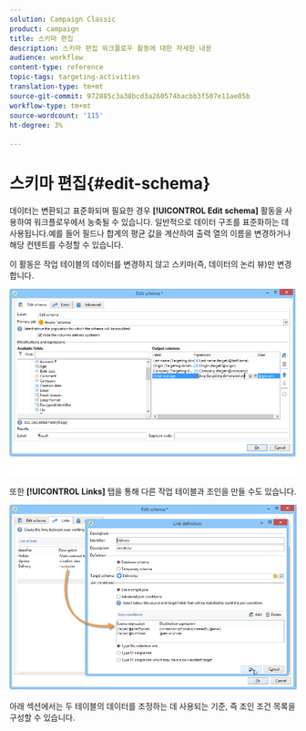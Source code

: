 ```yaml
---
solution: Campaign Classic
product: campaign
title: 스키마 편집
description: 스키마 편집 워크플로우 활동에 대한 자세한 내용
audience: workflow
content-type: reference
topic-tags: targeting-activities
translation-type: tm+mt
source-git-commit: 972885c3a38bcd3a260574bacbb3f507e11ae05b
workflow-type: tm+mt
source-wordcount: '115'
ht-degree: 3%

---
```



# 스키마 편집{#edit-schema}

데이터는 변환되고 표준화되며 필요한 경우 **[!UICONTROL Edit schema]** 활동을 사용하여 워크플로우에서 농축될 수 있습니다. 일반적으로 데이터 구조를 표준화하는 데 사용됩니다.예를 들어 필드나 합계의 평균 값을 계산하여 출력 열의 이름을 변경하거나 해당 컨텐트를 수정할 수 있습니다.

이 활동은 작업 테이블의 데이터를 변경하지 않고 스키마(즉, 데이터의 논리 뷰)만 변경합니다.

![](assets/wf_manipulation_box.png)

또한 **[!UICONTROL Links]** 탭을 통해 다른 작업 테이블과 조인을 만들 수도 있습니다.

![](assets/wf_manipulation_box_link_tab.png)

아래 섹션에서는 두 테이블의 데이터를 조정하는 데 사용되는 기준, 즉 조인 조건 목록을 구성할 수 있습니다.
